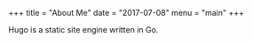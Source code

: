 +++ title = "About Me" date = "2017-07-08" menu = "main" +++

Hugo is a static site engine written in Go.
